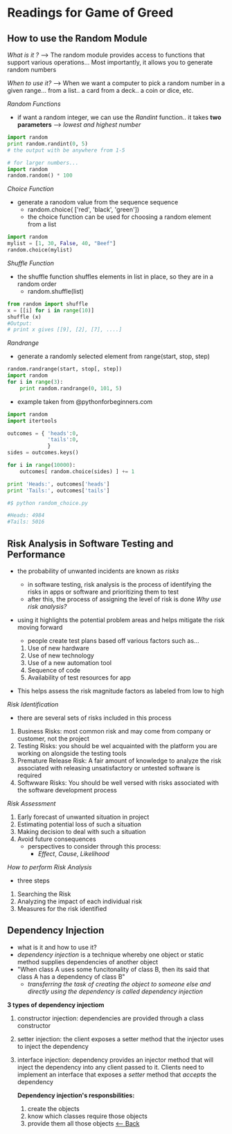 # Readings for Game of Greed

## How to use the Random Module
*What is it ?* --> The random module provides access to functions that support various operations... Most importantly, it allows you to generate random numbers

*When to use it?* --> When we want a computer to pick a random number in a given range... from a list.. a card from a deck.. a coin or dice, etc.

*Random Functions*
- if want a random integer, we can use the *Randint* function.. it takes **two parameters** --> *lowest and highest number*
```python
import random
print random.randint(0, 5)
# the output with be anywhere from 1-5

# for larger numbers...
import random
random.random() * 100
```

*Choice Function*
- generate a ranodom value from the sequence sequence
    - random.choice( ['red', 'black', 'green'])
    - the choice function can be used for choosing a random element from a list
```python
import random
mylist = [1, 30, False, 40, "Beef"]
random.choice(mylist)
```

*Shuffle Function*
- the shuffle function shuffles elements in list in place, so they are in a random order
    - random.shuffle(list)
```python
from random import shuffle
x = [[i] for i in range(10)]
shuffle (x)
#Output:
# print x gives [[9], [2], [7], ....]
```

*Randrange*
- generate a randomly selected element from range(start, stop, step)
```python
random.randrange(start, stop[, step])
import random
for i in range(3):
    print random.randrange(0, 101, 5)
```

- example taken from @pythonforbeginners.com
```python
import random
import itertools

outcomes = { 'heads':0,
             'tails':0,
             }
sides = outcomes.keys()

for i in range(10000):
    outcomes[ random.choice(sides) ] += 1

print 'Heads:', outcomes['heads']
print 'Tails:', outcomes['tails']
```
```python
#$ python random_choice.py

#Heads: 4984
#Tails: 5016
```
## Risk Analysis in Software Testing and Performance
- the probability of unwanted incidents are known as *risks*
    - in software testing, risk analysis is the process of identifying the risks in apps or software and prioritizing them to test
    - after this, the process of assigning the level of risk is done
*Why use risk analysis?*
- using it highlights the potential problem areas and helps mitigate the risk moving forward
    - people create test plans based off various factors such as...
    1. Use of new hardware
    2. Use of new technology
    3. Use of a new automation tool
    4. Sequence of code
    5. Availability of test resources for app

- This helps assess the risk magnitude factors as labeled from low to high

*Risk Identification*
- there are several sets of risks included in this process
1. Business Risks: most common risk and may come from company or customer, not the project
2. Testing Risks: you should be wel acquainted with the platform you are working on alongside the testing tools
3. Premature Release Risk: A fair amount of knowledge to analyze the risk associated with releasing unsatisfactory or untested software is required
4. Softwware Risks: You should be well versed with risks associated with the software development process

*Risk Assessment*
1. Early forecast of unwanted situation in project
2. Estimating potential loss of such a situation
3. Making decision to deal with such a situation
4. Avoid future consequences
    - perspectives to consider through this process:
        - *Effect*, *Cause*, *Likelihood*

*How to perform Risk Analysis*
- three steps
1. Searching the Risk
2. Analyzing the impact of each individual risk
3. Measures for the risk identified



## Dependency Injection
- what is it and how to use it?
- *dependency injection* is a technique whereby one object or static method supplies dependencies of another object
- "When class A uses some funcitonality of class B, then its said that class A has a dependency of class B"
    - *transferring the task of creating the object to someone else and directly using the dependency is called dependency injection*

**3 types of dependency injectiom**
1. constructor injection: dependencies are provided through a class constructor
2. setter injection: the client exposes a setter method that the injector uses to inject the dependency
3. interface injection: dependency provides an injector method that will inject the dependency into any client passed to it. Clients need to implement an interface that exposes a *setter* method that *accepts* the dependency

    **Dependency injection's responsbilities:**
    1. create the objects
    2. know which classes require those objects
    3. provide them all those objects
[<-- Back](README.md)